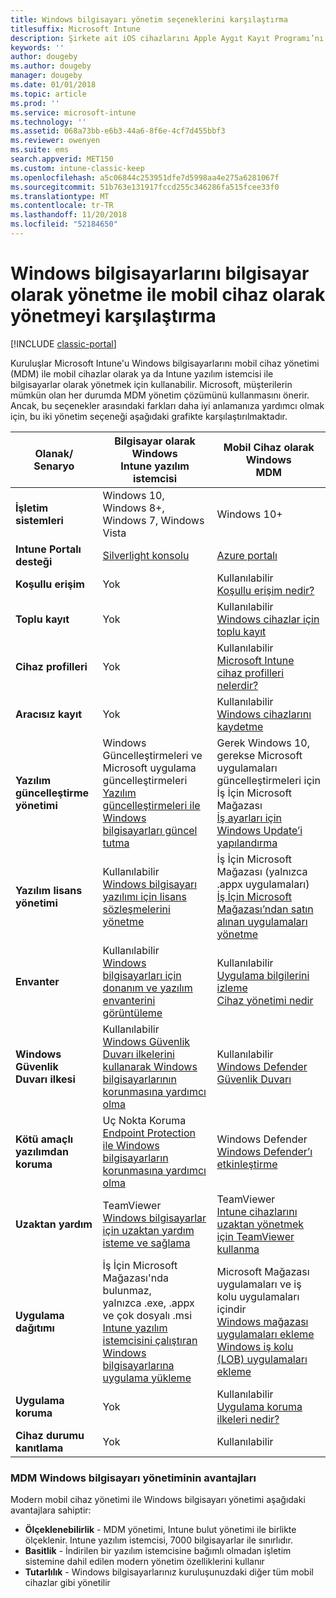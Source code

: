 ```yaml
---
title: Windows bilgisayarı yönetim seçeneklerini karşılaştırma
titlesuffix: Microsoft Intune
description: Şirkete ait iOS cihazlarını Apple Aygıt Kayıt Programı’nı (DEP) veya Apple Configurator’ı kullanarak kaydetme.
keywords: ''
author: dougeby
ms.author: dougeby
manager: dougeby
ms.date: 01/01/2018
ms.topic: article
ms.prod: ''
ms.service: microsoft-intune
ms.technology: ''
ms.assetid: 068a73bb-e6b3-44a6-8f6e-4cf7d455bbf3
ms.reviewer: owenyen
ms.suite: ems
search.appverid: MET150
ms.custom: intune-classic-keep
ms.openlocfilehash: a5c06844c253951dfe7d5998aa4e275a6281067f
ms.sourcegitcommit: 51b763e131917fccd255c346286fa515fcee33f0
ms.translationtype: MT
ms.contentlocale: tr-TR
ms.lasthandoff: 11/20/2018
ms.locfileid: "52184650"
---
```

# <a name="compare-managing-windows-pcs-as-computers-or-mobile-devices"></a>Windows bilgisayarlarını bilgisayar olarak yönetme ile mobil cihaz olarak yönetmeyi karşılaştırma

[!INCLUDE [classic-portal](includes/classic-portal.md)]

Kuruluşlar Microsoft Intune'u Windows bilgisayarlarını mobil cihaz yönetimi (MDM) ile mobil cihazlar olarak ya da Intune yazılım istemcisi ile bilgisayarlar olarak yönetmek için kullanabilir.  Microsoft, müşterilerin mümkün olan her durumda MDM yönetim çözümünü kullanmasını önerir. Ancak, bu seçenekler arasındaki farkları daha iyi anlamanıza yardımcı olmak için, bu iki yönetim seçeneği aşağıdaki grafikte karşılaştırılmaktadır.

|**Olanak/ Senaryo** |**Bilgisayar olarak Windows**<br>Intune yazılım istemcisi | **Mobil Cihaz olarak Windows**<br>MDM |
|--------------|-------------------------------|-------------------------------|
|**İşletim sistemleri** |Windows 10, Windows 8+, Windows 7, Windows Vista | Windows 10+ |
|**Intune Portalı desteği** |[Silverlight konsolu](https://manage.microsoft.com)|[Azure portalı](https://portal.azure.com) |
|**Koşullu erişim**|Yok|Kullanılabilir <br>[Koşullu erişim nedir?](conditional-access.md)|
|**Toplu kayıt**|Yok|Kullanılabilir <br>[Windows cihazlar için toplu kayıt](windows-bulk-enroll.md)|
|**Cihaz profilleri**|Yok|Kullanılabilir <br>[Microsoft Intune cihaz profilleri nelerdir?](device-profiles.md)|
|**Aracısız kayıt**|Yok |Kullanılabilir<br>[Windows cihazlarını kaydetme](windows-enroll.md)|
|**Yazılım güncelleştirme yönetimi**| Windows Güncelleştirmeleri ve Microsoft uygulama güncelleştirmeleri<br>[Yazılım güncelleştirmeleri ile Windows bilgisayarları güncel tutma](keep-windows-pcs-up-to-date-with-software-updates-in-microsoft-intune.md)|Gerek Windows 10, gerekse Microsoft uygulamaları güncelleştirmeleri için İş İçin Microsoft Mağazası<br> [İş ayarları için Windows Update’i yapılandırma](windows-update-for-business-configure.md) |
|**Yazılım lisans yönetimi**|Kullanılabilir <br>[Windows bilgisayarı yazılımı için lisans sözleşmelerini yönetme](manage-license-agreements-for-windows-pc-software-in-microsoft-intune.md)|İş İçin Microsoft Mağazası (yalnızca .appx uygulamaları)<br>[İş İçin Microsoft Mağazası’ndan satın alınan uygulamaları yönetme](windows-store-for-business.md)|
|**Envanter**|Kullanılabilir <br>[Windows bilgisayarları için donanım ve yazılım envanterini görüntüleme](view-hardware-and-software-inventory-for-windows-pcs-in-microsoft-intune.md)|Kullanılabilir <br>[Uygulama bilgilerini izleme](apps-monitor.md)<br>[Cihaz yönetimi nedir](device-management.md)|
|**Windows Güvenlik Duvarı ilkesi**|Kullanılabilir <br>[Windows Güvenlik Duvarı ilkelerini kullanarak Windows bilgisayarlarının korunmasına yardımcı olma](help-protect-windows-pcs-using-windows-firewall-policies-in-microsoft-intune.md) |Kullanılabilir <br>[Windows Defender Güvenlik Duvarı](endpoint-protection-windows-10.md#windows-defender-firewall)|
|**Kötü amaçlı yazılımdan koruma**|Uç Nokta Koruma<br>[Endpoint Protection ile Windows bilgisayarların korunmasına yardımcı olma](help-secure-windows-pcs-with-endpoint-protection-for-microsoft-intune.md)|Windows Defender<br>[Windows Defender’ı etkinleştirme](advanced-threat-protection.md)|
|**Uzaktan yardım** |TeamViewer<br>[Windows bilgisayarlar için uzaktan yardım isteme ve sağlama](request-and-provide-remote-assistance-for-windows-pcs-in-microsoft-intune.md)|TeamViewer<br> [Intune cihazlarını uzaktan yönetmek için TeamViewer kullanma](device-profile-android-teamviewer.md) |
|**Uygulama dağıtımı** | İş İçin Microsoft Mağazası'nda bulunmaz,<br>yalnızca .exe, .appx ve çok dosyalı .msi<br>[Intune yazılım istemcisini çalıştıran Windows bilgisayarlarına uygulama yükleme](add-apps-for-windows-pcs-in-microsoft-intune.md)|Microsoft Mağazası uygulamaları ve iş kolu uygulamaları içindir<br>[Windows mağazası uygulamaları ekleme](store-apps-windows.md)<br>[Windows iş kolu (LOB) uygulamaları ekleme](lob-apps-windows.md)|
|**Uygulama koruma**|Yok|Kullanılabilir <br>[Uygulama koruma ilkeleri nedir?](app-protection-policy.md)|
|**Cihaz durumu kanıtlama**|Yok|Kullanılabilir|


### <a name="advantages-of-mdm-windows-pc-management"></a>MDM Windows bilgisayarı yönetiminin avantajları
Modern mobil cihaz yönetimi ile Windows bilgisayarı yönetimi aşağıdaki avantajlara sahiptir:
- **Ölçeklenebilirlik** - MDM yönetimi, Intune bulut yönetimi ile birlikte ölçeklenir. Intune yazılım istemcisi, 7000 bilgisayarlar ile sınırlıdır.
- **Basitlik** - İndirilen bir yazılım istemcisine bağımlı olmadan işletim sistemine dahil edilen modern yönetim özelliklerini kullanır
- **Tutarlılık** - Windows bilgisayarlarınız kuruluşunuzdaki diğer tüm mobil cihazlar gibi yönetilir <!-- - **Cloud optimization** - -->
